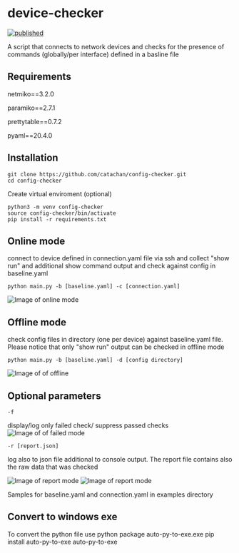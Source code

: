 # device-checker
[![published](https://static.production.devnetcloud.com/codeexchange/assets/images/devnet-published.svg)](https://developer.cisco.com/codeexchange/github/repo/catachan/config-checker)

A script that connects to network devices and checks for the presence of commands (globally/per interface) defined in a basline file

## Requirements
netmiko==3.2.0

paramiko==2.7.1

prettytable==0.7.2

pyaml==20.4.0

## Installation

``` 
git clone https://github.com/catachan/config-checker.git
cd config-checker
```

Create virtual enviroment (optional)

``` 
python3 -m venv config-checker
source config-checker/bin/activate
pip install -r requirements.txt 
```

## Online mode
connect to device defined in connection.yaml file via ssh and collect "show run" and additional show command output and check against config in baseline.yaml 

```
python main.py -b [baseline.yaml] -c [connection.yaml]
```

![Image of online mode](https://i.ibb.co/ByW9Tvw/online-mode.jpg)


## Offline mode
check config files in directory (one per device) against baseline.yaml file. Please notice that only "show run" output can be checked in offline mode

```
python main.py -b [baseline.yaml] -d [config directory]
```

![Image of of offline](https://i.ibb.co/7NJrgRq/offline-mode.jpg)


## Optional parameters
```
-f
```
display/log only failed check/ suppress passed checks
![Image of of failed mode](https://i.ibb.co/SPMhHqc/failed-mode.jpg)

```
-r [report.json]
```
log also to json file additional to console output. The report file contains also the raw data that was checked

![Image of report mode](https://i.ibb.co/gTyktf4/report-mode.jpg)
![Image of report mode](https://i.ibb.co/yhqHVHK/report-file.jpg)


Samples for baseline.yaml and connection.yaml in examples directory

## Convert to windows exe
To convert the python file use python package auto-py-to-exe.exe
pip install auto-py-to-exe
auto-py-to-exe
